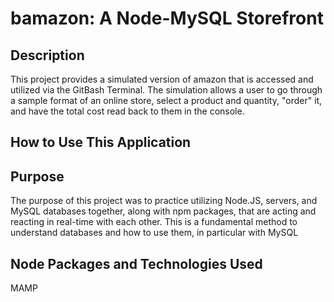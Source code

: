 # bamazon: A Node-MySQL Storefront

## Description

This project provides a simulated version of amazon that is accessed and utilized via the GitBash Terminal. The simulation allows a user to go through a sample format of an online store, select a product and quantity, "order" it, and have the total cost read back to them in the console.

## How to Use This Application

## Purpose

The purpose of this project was to practice utilizing Node.JS, servers, and MySQL databases together, along with npm packages, that are acting and reacting in real-time with each other. This is a fundamental method to understand databases and how to use them, in particular with MySQL

<!-- ## Screenshots
![Start](assets/images/start.png)
How the HTML looks upon loading -->

## Node Packages and Technologies Used

MAMP